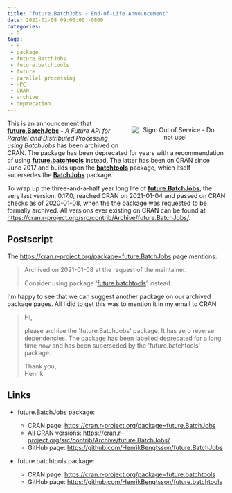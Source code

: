 ```yaml
---
title: "future.BatchJobs - End-of-Life Announcement"
date: 2021-01-08 09:00:00 -0800
categories:
 - R
tags:
 - R
 - package
 - future.BatchJobs
 - future.batchtools
 - future
 - parallel processing
 - HPC
 - CRAN
 - archive
 - deprecation
---
```


<div style="width: 40%; margin: 2ex; float: right;"/>
 <center>
   <img src="/post/sign_out_of_service_do_not_use.png" alt="Sign: Out of Service - Do not use!"/>
 </center>
</div>

This is an announcement that **[future.BatchJobs]** - _A Future API for Parallel and Distributed Processing using BatchJobs_ has been archived on CRAN.  The package has been deprecated for years with a recommendation of using **[future.batchtools]** instead.  The latter has been on CRAN since June 2017 and builds upon the **[batchtools]** package, which itself supersedes the **[BatchJobs]** package.

To wrap up the three-and-a-half year long life of **[future.BatchJobs]**, the very last version, 0.17.0, reached CRAN on 2021-01-04 and passed on CRAN checks as of 2020-01-08, when the the package was requested to be formally archived.  All versions ever existing on CRAN can be found at <https://cran.r-project.org/src/contrib/Archive/future.BatchJobs/>.


## Postscript

The <https://cran.r-project.org/package=future.BatchJobs> page mentions:

> Archived on 2021-01-08 at the request of the maintainer.
>
> Consider using package ‘[future.batchtools]’ instead.

I'm happy to see that we can suggest another package on our archived package pages.  All I did to get this was to mention it in my email to CRAN:

> Hi,
> 
> please archive the 'future.BatchJobs' package. It has zero reverse dependencies.
> The package has been labelled deprecated for a long time now and has been superseded by the 'future.batchtools' package.
>
> Thank you,  
> Henrik



## Links

* future.BatchJobs package:
  - CRAN page: https://cran.r-project.org/package=future.BatchJobs
  - All CRAN versions: https://cran.r-project.org/src/contrib/Archive/future.BatchJobs/
  - GitHub page: https://github.com/HenrikBengtsson/future.BatchJobs

* future.batchtools package:
  - CRAN page: https://cran.r-project.org/package=future.batchtools
  - GitHub page: https://github.com/HenrikBengtsson/future.batchtools


[BatchJobs]: https://cran.r-project.org/package=BatchJobs
[future.BatchJobs]: https://cran.r-project.org/package=future.BatchJobs
[batchtools]: https://cran.r-project.org/package=batchtools
[future.batchtools]: https://cran.r-project.org/package=future.batchtools
